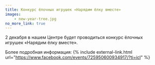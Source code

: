 ```yaml
---
title: Конкурс ёлочных игрушек «Нарядим ёлку вместе»
images:
    - new-year-tree.jpg
no_more_link: true
---
```

2 декабря в нашем Центре будет проводиться конкурс ёлочных игрушек «Нарядим ёлку вместе».
 
Более подробная информация:
{% include external-link.html url="https://www.facebook.com/events/725950600934917/?ti=icl" %}